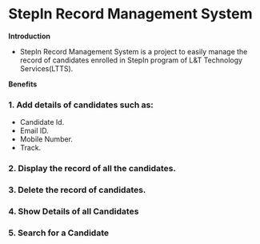 # StepIn Record Management System

**Introduction**
- StepIn Record Management System is a project to easily manage the record of candidates enrolled in StepIn program of L&T Technology Services(LTTS).

**Benefits**

### 1. Add details of candidates such as:
- Candidate Id.
- Email ID.
- Mobile Number.
- Track.

### 2. Display the record of all the candidates.

### 3. Delete the record of candidates.

### 4. Show Details of all Candidates

### 5. Search for a Candidate


